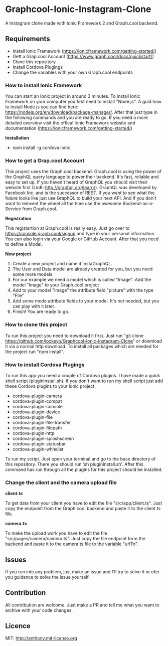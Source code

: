 # Graphcool-Ionic-Instagram-Clone
A Instagram clone made with Ionic Framework 2 and Graph.cool backend.

## Requirements

* Install Ionic Framework (https://ionicframework.com/getting-started/)
* Gett a Grap.cool Account (https://www.graph.cool/docs/quickstart/)
* Clone this repository
* Install Cordova Plugings
* Change the variables with your own Graph.cool endpoints

### How to install Ionic Framework

You can start an Ionic project in around 3 minutes. To install Ionic Framework on your computer you first need to install "Node.js". A guid how to install Node.js you can find here: https://nodejs.org/en/download/package-manager/. After that just type in the following commands and you are ready to go. If you need a more detailed overview visit the offical Ionic Framework website and documentation (https://ionicframework.com/getting-started/)

**Installation**

* npm install -g cordova ionic


### How to get a Grap.cool Account

This project uses the Graph.cool backend. Graph.cool is using the power of the GraphQL query language to power their backend. It's fast, reliable and easy to set up. If you haven't heard of GraphQL you should visit their website first (LinK: http://graphql.org/learn/). GraphQL was developed by Facebook Inc. and is the successor of REST. If you want to see what the future looks like just use GraphQL to build your next API. And if you don't want to reinvent the wheel all the time use the awesome Backend-as-a-Service from Graph.cool.

**Registration**

This registartion at Graph.cool is really easy. Just go over to https://console.graph.cool/signup and type in your personal information. You can also login via your Google or GitHub Account. After that you need to define a Model.

**New project**

1. Create a new project and name it InstaGraphQL.
2. The User and Data model are already created for you, but you need some more models.
3. For our example we need a model which is called "Image". Add the model "Image" to your Graph.cool project
4. Add to your model "Image" the attribute field "picture" with the type "File"
5. Add some mode attribute fields to your model. It's not needed, but you can play with it later.
6. Finish! You are ready to go.

### How to clone this project

Tu run this project you need to download it first. Just run "git clone https://github.com/lockeyo/Graphcool-Ionic-Instagram-Clone" or download it via a normal http download. To install all packages which are needed for the project run "npm install".

### How to install Cordova Plugings

To run this app you need a couple of Cordova plugins. I have made a quick shell script (pluginInstall.sh). If you don't want to run my shell script just add these Cordova plugins to your Ionic project.

* cordova-plugin-camera
* cordova-plugin-compat
* cordova-plugin-console
* cordova-plugin-device
* cordova-plugin-file
* cordova-plugin-file-transfer
* cordova-plugin-filepath
* cordova-plugin-http
* cordova-plugin-splashscreen
* cordova-plugin-statusbar
* cordova-plugin-whitelist

To run my script. Just open your terminal and go to the base directory of this repository. There you should run 'sh pluginInstall.sh'. After this command has run through all the plugins for this project should be installed.

### Change the client and the camera upload file

**client.ts**

To get data from your client you have to edit the file "src/app/client.ts". Just copy the endpoint from the Graph.cool backend and paste it to the client.ts file.

**camera.ts**

To make the upload work you have to edit the file "src/pages/camera/camera.ts". Just copy the file endpoint form the backend and paste it to the camera.ts file to the variable "urlTo".

## Issues

If you run into any problem, just make an issue and I'll try to solve it or ofer you guidance to solve the issue yourself.

## Contribution

All contribution are welcome. Just make a PR and tell me what you want to archive with your code changes.

## Licence

MIT: http://anthony.mit-license.org
